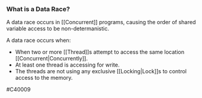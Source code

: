 ### What is a Data Race?
A data race occurs in [[Concurrent]] programs, causing the order of shared variable access to be non-determanistic.

A data race occurs when:
- When two or more [[Thread]]s attempt to access the same location [[Concurrent|Concurrently]].
- At least one thread is accessing for write.
- The threads are not using any exclusive [[Locking|Lock]]s to control access to the memory.

#C40009 